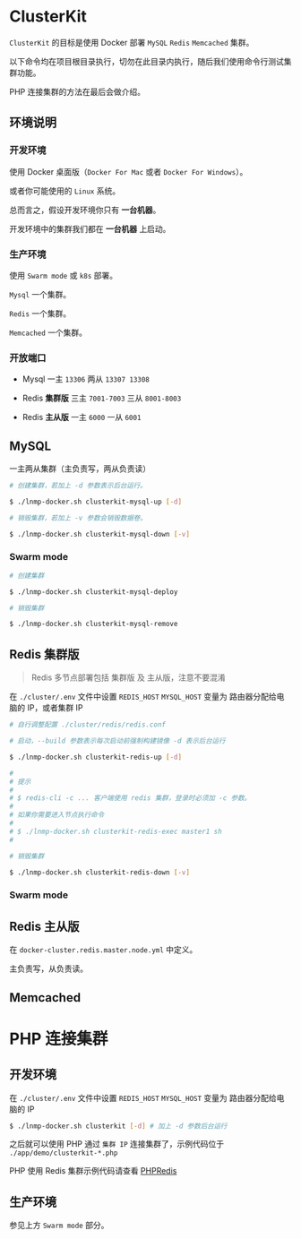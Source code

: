 # ClusterKit

`ClusterKit` 的目标是使用 Docker 部署 `MySQL` `Redis` `Memcached` 集群。

以下命令均在项目根目录执行，切勿在此目录内执行，随后我们使用命令行测试集群功能。

PHP 连接集群的方法在最后会做介绍。

## 环境说明

### 开发环境

使用 Docker 桌面版（`Docker For Mac` 或者 `Docker For Windows`）。

或者你可能使用的 `Linux` 系统。

总而言之，假设开发环境你只有 **一台机器**。

开发环境中的集群我们都在 **一台机器** 上启动。

### 生产环境

使用 `Swarm mode` 或 `k8s` 部署。

`Mysql` 一个集群。

`Redis` 一个集群。

`Memcached` 一个集群。

### 开放端口

* Mysql 一主 `13306` 两从 `13307 13308`

* Redis **集群版** 三主 `7001-7003` 三从 `8001-8003`

* Redis **主从版** 一主 `6000` 一从 `6001`

## MySQL

一主两从集群（主负责写，两从负责读）

```bash
# 创建集群，若加上 -d 参数表示后台运行。

$ ./lnmp-docker.sh clusterkit-mysql-up [-d]

# 销毁集群，若加上 -v 参数会销毁数据卷。

$ ./lnmp-docker.sh clusterkit-mysql-down [-v]
```

### Swarm mode

```bash
# 创建集群

$ ./lnmp-docker.sh clusterkit-mysql-deploy

# 销毁集群

$ ./lnmp-docker.sh clusterkit-mysql-remove
```

## Redis 集群版

> Redis 多节点部署包括 集群版 及 主从版，注意不要混淆

在 `./cluster/.env` 文件中设置 `REDIS_HOST` `MYSQL_HOST` 变量为 路由器分配给电脑的 IP，或者集群 IP

```bash
# 自行调整配置 ./cluster/redis/redis.conf

# 启动，--build 参数表示每次启动前强制构建镜像 -d 表示后台运行

$ ./lnmp-docker.sh clusterkit-redis-up [-d]

#
# 提示
#
# $ redis-cli -c ... 客户端使用 redis 集群，登录时必须加 -c 参数。
#
# 如果你需要进入节点执行命令
#
# $ ./lnmp-docker.sh clusterkit-redis-exec master1 sh
#

# 销毁集群

$ ./lnmp-docker.sh clusterkit-redis-down [-v]
```

### Swarm mode

## Redis 主从版

在 `docker-cluster.redis.master.node.yml` 中定义。

主负责写，从负责读。

## Memcached

# PHP 连接集群

## 开发环境

在 `./cluster/.env` 文件中设置 `REDIS_HOST` `MYSQL_HOST` 变量为 路由器分配给电脑的 IP

```bash
$ ./lnmp-docker.sh clusterkit [-d] # 加上 -d 参数后台运行
```

之后就可以使用 PHP 通过 `集群 IP` 连接集群了，示例代码位于 `./app/demo/clusterkit-*.php`

PHP 使用 Redis 集群示例代码请查看 [PHPRedis](https://github.com/khs1994-docker/lnmp/blob/master/app/demo/clusterkit-redis.php)

## 生产环境

参见上方 `Swarm mode` 部分。
